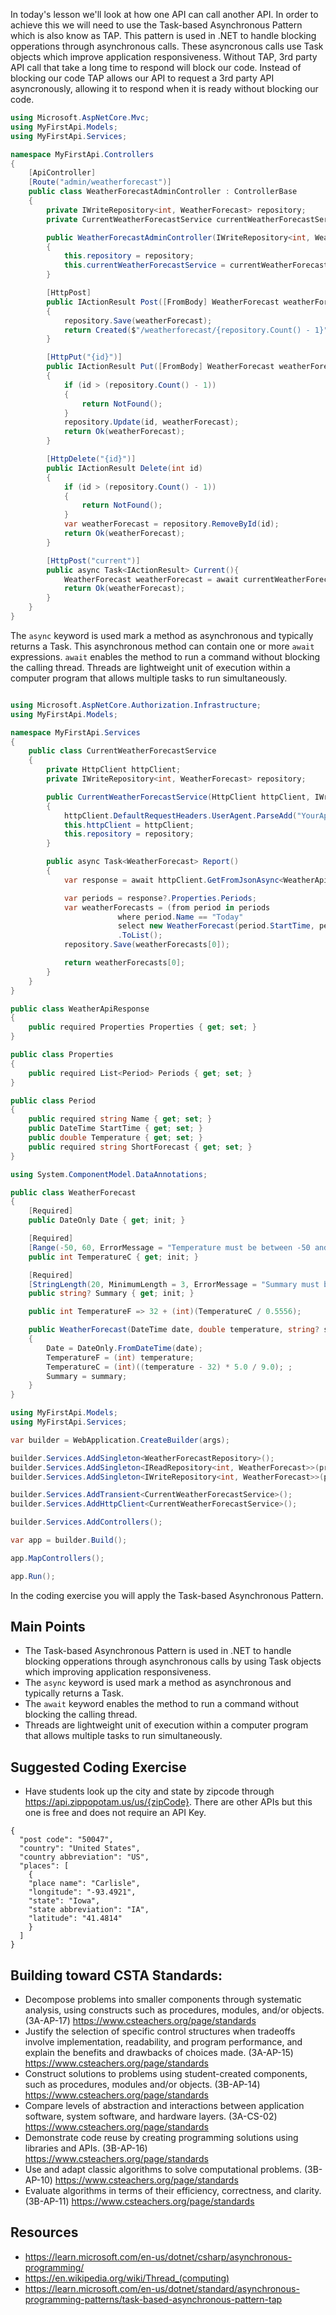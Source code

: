 In today's lesson we'll look at how one API can call another API.  In order to achieve this we will need to use the Task-based Asynchronous Pattern which is also know as TAP.  This pattern is used in .NET to handle blocking opperations through asynchronous calls. These asyncronous calls use Task objects which improve application responsiveness.  Without TAP, 3rd party API call that take a long time to respond will block our code.  Instead of blocking our code TAP allows our API to request a 3rd party API asyncronously, allowing it to respond when it is ready without blocking our code.  


``` cs
using Microsoft.AspNetCore.Mvc;
using MyFirstApi.Models;
using MyFirstApi.Services;

namespace MyFirstApi.Controllers
{
    [ApiController]
    [Route("admin/weatherforecast")]
    public class WeatherForecastAdminController : ControllerBase
    {
        private IWriteRepository<int, WeatherForecast> repository;
        private CurrentWeatherForecastService currentWeatherForecastService;

        public WeatherForecastAdminController(IWriteRepository<int, WeatherForecast> repository, CurrentWeatherForecastService currentWeatherForecastService)
        {
            this.repository = repository;
            this.currentWeatherForecastService = currentWeatherForecastService;
        }

        [HttpPost]
        public IActionResult Post([FromBody] WeatherForecast weatherForecast)
        {
            repository.Save(weatherForecast);
            return Created($"/weatherforecast/{repository.Count() - 1}", weatherForecast);
        }

        [HttpPut("{id}")]
        public IActionResult Put([FromBody] WeatherForecast weatherForecast, [FromRoute] int id)
        {
            if (id > (repository.Count() - 1))
            {
                return NotFound();
            }
            repository.Update(id, weatherForecast);
            return Ok(weatherForecast);
        }

        [HttpDelete("{id}")]
        public IActionResult Delete(int id)
        {
            if (id > (repository.Count() - 1))
            {
                return NotFound();
            }
            var weatherForecast = repository.RemoveById(id);
            return Ok(weatherForecast);
        }

        [HttpPost("current")]
        public async Task<IActionResult> Current(){
            WeatherForecast weatherForecast = await currentWeatherForecastService.Report();
            return Ok(weatherForecast);
        }
    }
}
```
The `async` keyword is used mark a method as asynchronous and typically returns a Task.
This asynchronous method can contain one or more `await` expressions. `await` enables the method to run a command without blocking the calling thread.
Threads are lightweight unit of execution within a computer program that allows multiple tasks to run simultaneously.
``` cs

using Microsoft.AspNetCore.Authorization.Infrastructure;
using MyFirstApi.Models;

namespace MyFirstApi.Services
{
    public class CurrentWeatherForecastService
    {
        private HttpClient httpClient;
        private IWriteRepository<int, WeatherForecast> repository;

        public CurrentWeatherForecastService(HttpClient httpClient, IWriteRepository<int, WeatherForecast> repository)
        {
            httpClient.DefaultRequestHeaders.UserAgent.ParseAdd("YourAppName/1.0");
            this.httpClient = httpClient;
            this.repository = repository;
        }

        public async Task<WeatherForecast> Report()
        {
            var response = await httpClient.GetFromJsonAsync<WeatherApiResponse>("https://api.weather.gov/gridpoints/DMX/73,49/forecast");

            var periods = response?.Properties.Periods;
            var weatherForecasts = (from period in periods
                        where period.Name == "Today"
                        select new WeatherForecast(period.StartTime, period.Temperature, period.ShortForecast))
                        .ToList();
            repository.Save(weatherForecasts[0]);

            return weatherForecasts[0];
        }
    }
}

public class WeatherApiResponse
{
    public required Properties Properties { get; set; }
}

public class Properties
{
    public required List<Period> Periods { get; set; }
}

public class Period
{
    public required string Name { get; set; }
    public DateTime StartTime { get; set; }
    public double Temperature { get; set; }
    public required string ShortForecast { get; set; }
}
```

``` cs
using System.ComponentModel.DataAnnotations;

public class WeatherForecast
{
    [Required]
    public DateOnly Date { get; init; }

    [Required]
    [Range(-50, 60, ErrorMessage = "Temperature must be between -50 and 60 degrees Celsius.")]
    public int TemperatureC { get; init; }

    [Required]
    [StringLength(20, MinimumLength = 3, ErrorMessage = "Summary must be between 3 and 20 characters.")]
    public string? Summary { get; init; }

    public int TemperatureF => 32 + (int)(TemperatureC / 0.5556);

    public WeatherForecast(DateTime date, double temperature, string? summary)
    {
        Date = DateOnly.FromDateTime(date);
        TemperatureF = (int) temperature;
        TemperatureC = (int)((temperature - 32) * 5.0 / 9.0); ;
        Summary = summary;
    }
}

```

``` cs
using MyFirstApi.Models;
using MyFirstApi.Services;

var builder = WebApplication.CreateBuilder(args);

builder.Services.AddSingleton<WeatherForecastRepository>();
builder.Services.AddSingleton<IReadRepository<int, WeatherForecast>>(provider => provider.GetRequiredService<WeatherForecastRepository>());
builder.Services.AddSingleton<IWriteRepository<int, WeatherForecast>>(provider => provider.GetRequiredService<WeatherForecastRepository>());

builder.Services.AddTransient<CurrentWeatherForecastService>();
builder.Services.AddHttpClient<CurrentWeatherForecastService>();

builder.Services.AddControllers();

var app = builder.Build();

app.MapControllers();

app.Run();

```

In the coding exercise you will apply the Task-based Asynchronous Pattern.

## Main Points
- The Task-based Asynchronous Pattern is used in .NET to handle blocking opperations through asynchronous calls by using Task objects which improving application responsiveness.
- The `async` keyword is used mark a method as asynchronous and typically returns a Task.
- The `await` keyword enables the method to run a command without blocking the calling thread.
- Threads are lightweight unit of execution within a computer program that allows multiple tasks to run simultaneously.

## Suggested Coding Exercise
- Have students look up the city and state by zipcode through https://api.zippopotam.us/us/{zipCode}.  There are other APIs but this one is free and does not require an API Key.

```
{
  "post code": "50047",
  "country": "United States",
  "country abbreviation": "US",
  "places": [
    {
    "place name": "Carlisle",
    "longitude": "-93.4921",
    "state": "Iowa",
    "state abbreviation": "IA",
    "latitude": "41.4814"
    }
  ]
}
```
## Building toward CSTA Standards:
- Decompose problems into smaller components through systematic analysis, using constructs such as procedures, modules, and/or objects. (3A-AP-17) https://www.csteachers.org/page/standards
- Justify the selection of specific control structures when tradeoffs involve implementation, readability, and program performance, and explain the benefits and drawbacks of choices made. (3A-AP-15) https://www.csteachers.org/page/standards
- Construct solutions to problems using student-created components, such as procedures, modules and/or objects. (3B-AP-14) https://www.csteachers.org/page/standards
- Compare levels of abstraction and interactions between application software, system software, and hardware layers. (3A-CS-02) https://www.csteachers.org/page/standards
- Demonstrate code reuse by creating programming solutions using libraries and APIs. (3B-AP-16) https://www.csteachers.org/page/standards
- Use and adapt classic algorithms to solve computational problems. (3B-AP-10) https://www.csteachers.org/page/standards
- Evaluate algorithms in terms of their efficiency, correctness, and clarity. (3B-AP-11) https://www.csteachers.org/page/standards

## Resources
- https://learn.microsoft.com/en-us/dotnet/csharp/asynchronous-programming/
- https://en.wikipedia.org/wiki/Thread_(computing)
- https://learn.microsoft.com/en-us/dotnet/standard/asynchronous-programming-patterns/task-based-asynchronous-pattern-tap
